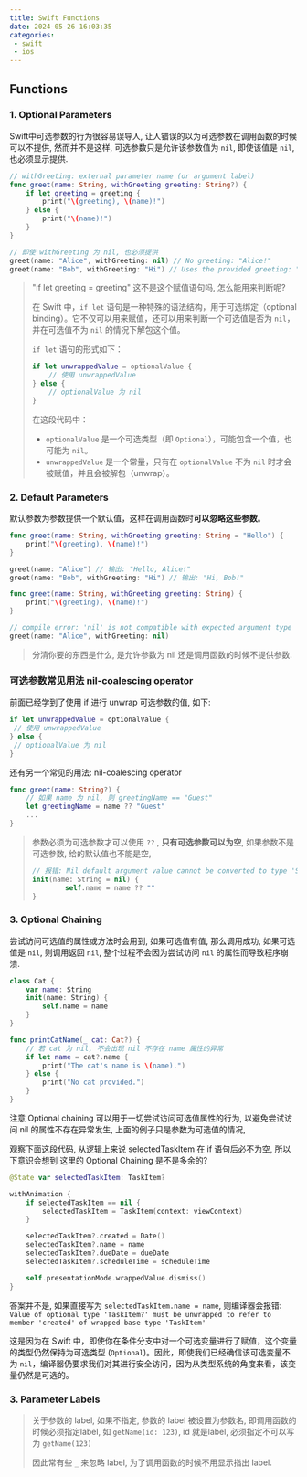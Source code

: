 ```yaml
---
title: Swift Functions
date: 2024-05-26 16:03:35
categories:
 - swift
 - ios
---
```


## Functions


### 1. Optional Parameters

Swift中可选参数的行为很容易误导人, 让人错误的以为可选参数在调用函数的时候可以不提供, 然而并不是这样, 可选参数只是允许该参数值为 `nil`, 即使该值是 `nil`, 也必须显示提供. 

```swift
// withGreeting: external parameter name (or argument label)
func greet(name: String, withGreeting greeting: String?) {
    if let greeting = greeting {
        print("\(greeting), \(name)!")
    } else {
        print("\(name)!")
    }
}

// 即使 withGreeting 为 nil, 也必须提供 
greet(name: "Alice", withGreeting: nil) // No greeting: "Alice!"
greet(name: "Bob", withGreeting: "Hi") // Uses the provided greeting: "Hi, Bob!"
```

> "if let greeting = greeting" 这不是这个赋值语句吗, 怎么能用来判断呢?
>
> 在 Swift 中，`if let` 语句是一种特殊的语法结构，用于可选绑定（optional binding）。它不仅可以用来赋值，还可以用来判断一个可选值是否为 `nil`，并在可选值不为 `nil` 的情况下解包这个值。
>
> `if let` 语句的形式如下：
>
> ```swift
> if let unwrappedValue = optionalValue {
>     // 使用 unwrappedValue
> } else {
>     // optionalValue 为 nil
> }
> ```
>
> 在这段代码中：
>
> - `optionalValue` 是一个可选类型（即 `Optional`），可能包含一个值，也可能为 `nil`。
> - `unwrappedValue` 是一个常量，只有在 `optionalValue` 不为 `nil` 时才会被赋值，并且会被解包（unwrap）。

### 2. Default Parameters

默认参数为参数提供一个默认值，这样在调用函数时**可以忽略这些参数**。

```swift
func greet(name: String, withGreeting greeting: String = "Hello") {
    print("\(greeting), \(name)!")
}

greet(name: "Alice") // 输出: "Hello, Alice!"
greet(name: "Bob", withGreeting: "Hi") // 输出: "Hi, Bob!"
```

```swift
func greet(name: String, withGreeting greeting: String) {
    print("\(greeting), \(name)!")
}

// compile error: 'nil' is not compatible with expected argument type 'String'
greet(name: "Alice", withGreeting: nil)
```

> 分清你要的东西是什么, 是允许参数为 nil 还是调用函数的时候不提供参数. 

### 可选参数常见用法 nil-coalescing operator

前面已经学到了使用 if 进行 unwrap 可选参数的值, 如下:

```swift
if let unwrappedValue = optionalValue {
 // 使用 unwrappedValue
} else {
 // optionalValue 为 nil
}
```

还有另一个常见的用法: nil-coalescing operator

```swift
func greet(name: String?) {
    // 如果 name 为 nil, 则 greetingName == "Guest"
    let greetingName = name ?? "Guest"
    ...
}
```

> 参数必须为可选参数才可以使用 `??` , **只有可选参数可以为空**, 如果参数不是可选参数, 给的默认值也不能是空, 
>
> ```swift
> // 报错: Nil default argument value cannot be converted to type 'String'
> init(name: String = nil) {
>         self.name = name ?? ""
> }
> ```

### 3. Optional Chaining

尝试访问可选值的属性或方法时会用到, 如果可选值有值, 那么调用成功, 如果可选值是 `nil`, 则调用返回 `nil`, 整个过程不会因为尝试访问 `nil` 的属性而导致程序崩溃. 

```swift
class Cat {
    var name: String
    init(name: String) {
        self.name = name
    }
}

func printCatName(_ cat: Cat?) {
    // 若 cat 为 nil, 不会出现 nil 不存在 name 属性的异常
    if let name = cat?.name {
        print("The cat's name is \(name).")
    } else {
        print("No cat provided.")
    }
}
```

注意 Optional chaining 可以用于一切尝试访问可选值属性的行为, 以避免尝试访问 nil 的属性不存在异常发生,  上面的例子只是参数为可选值的情况, 

观察下面这段代码, 从逻辑上来说 selectedTaskItem 在 if 语句后必不为空, 所以下意识会想到 这里的 Optional Chaining 是不是多余的? 

```swift
@State var selectedTaskItem: TaskItem?

withAnimation {
    if selectedTaskItem == nil {
        selectedTaskItem = TaskItem(context: viewContext)
    }

    selectedTaskItem?.created = Date()
    selectedTaskItem?.name = name
    selectedTaskItem?.dueDate = dueDate
    selectedTaskItem?.scheduleTime = scheduleTime

    self.presentationMode.wrappedValue.dismiss()
}
```

答案并不是, 如果直接写为 `selectedTaskItem.name = name`, 则编译器会报错: `Value of optional type 'TaskItem?' must be unwrapped to refer to member 'created' of wrapped base type 'TaskItem'`

这是因为在 Swift 中，即使你在条件分支中对一个可选变量进行了赋值，这个变量的类型仍然保持为可选类型 (`Optional`)。因此，即使我们已经确信该可选变量不为 `nil`，编译器仍要求我们对其进行安全访问，因为从类型系统的角度来看，该变量仍然是可选的。

### 3. Parameter Labels

> 关于参数的 label, 如果不指定, 参数的 label 被设置为参数名, 即调用函数的时候必须指定label, 如 `getName(id: 123)`, id 就是label, 必须指定不可以写为 `getName(123)`
>
> 因此常有些 `_` 来忽略 label, 为了调用函数的时候不用显示指出 label. 
